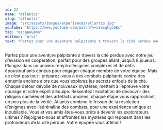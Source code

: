 ```yaml
---
id: 22
name: "Atlantis"
slug: "atlantis"
image: "src/assets/images/experiences/atlantis.jpg"
youtube: "https://www.youtube.com/watch?v=LSecqhgoGEc"
tag: "escapeGame"
editeur: "arvi"
text: "Partez pour une aventure palpitante à travers la cité perdue avec notre jeu d'évasion en coopération, parfait pour des groupes allant jusqu'à 8 joueurs. Plongez dans un univers rempli d'énigmes complexes et de défis époustouflants conçus pour engager chaque membre de votre équipe. Mais ce n'est pas tout : préparez-vous à des combats palpitants contre des ennemis anciens alors que vous explorez les secrets enfouis de la cité. Chaque détour dévoile de nouveaux mystères, mettant à l'épreuve votre courage et votre esprit d'équipe. Ressentez l'excitation de découvrir des reliques cachées et des artefacts anciens, chaque étape vous rapprochant un peu plus de la vérité. Atlantis combine le frisson de la résolution d'énigmes avec l'adrénaline des combats, pour une expérience unique et inoubliable. Vous et vos amis êtes-vous prêts à devenir les explorateurs ultimes ? Rejoignez-nous et affrontez les mystères qui reposent dans les profondeurs de la cité perdue. Votre épopée vous attend !"
---
```


Partez pour une aventure palpitante à travers la cité perdue avec notre jeu d’évasion en coopération, parfait pour des groupes allant jusqu’à 8 joueurs. Plongez dans un univers rempli d’énigmes complexes et de défis époustouflants conçus pour engager chaque membre de votre équipe. Mais ce n’est pas tout : préparez-vous à des combats palpitants contre des ennemis anciens alors que vous explorez les secrets enfouis de la cité. Chaque détour dévoile de nouveaux mystères, mettant à l’épreuve votre courage et votre esprit d’équipe. Ressentez l’excitation de découvrir des reliques cachées et des artefacts anciens, chaque étape vous rapprochant un peu plus de la vérité. Atlantis combine le frisson de la résolution d’énigmes avec l’adrénaline des combats, pour une expérience unique et inoubliable. Vous et vos amis êtes-vous prêts à devenir les explorateurs ultimes ? Rejoignez-nous et affrontez les mystères qui reposent dans les profondeurs de la cité perdue. Votre épopée vous attend !
